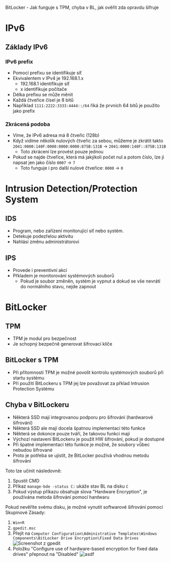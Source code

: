 BitLocker - Jak funguje s TPM, chyba v BL, jak ověřit zda opravdu šifruje

# IPv6
## Základy IPv6
### IPv6 prefix
 * Pomocí prefixu se identifikuje síť
 * Ekvivalentem v IPv4 je 192.168.1.x
   * 192.168.1 identifikuje síť
   * x identifikuje počítače
 * Délka prefixu se může měnit
 * Každá čtveřice čísel je 8 bitů
 * Například `1111:2222:3333:4444::/64` říká že prvních 64 bitů je použito jako prefix

### Zkrácená podoba
 * Víme, že IPv6 adresa má 8 čtveřic (128b)
 * Když vidíme několik nulových čtveřic za sebou, můžeme je zkrátit takto `2041:0000:140F:0000:0000:0000:875B:131B` -> `2041:0000:140F::875B:131B`
   * Toto zkrácení lze provést pouze jednou
 * Pokud se najde čtveřice, která má jakýkoli počet nul a potom číslo, lze ji napsat jen jako číslo `0007` -> `7`
   * Toto funguje i pro další nulové čtveřice: `0000` -> `0`

# Intrusion Detection/Protection System
## IDS
 * Program, nebo zařízení monitorující síť nebo systém.
 * Detekuje podezřelou aktivitu
 * Nahlásí změnu administrátorovi
## IPS
 * Provede i preventivní akci
 * Přkladem je monitorování systémových souborů
   * Pokud je soubor změněn, systém je vypnut a dokud se vše nevrátí do normálního stavu, nejde zapnout

# BitLocker
## TPM
 * TPM je modul pro bezpečnost
 * Je schopný bezpečně generovat šifrovací klíče
## BitLocker s TPM
 * Při přítomnosti TPM je možné povolit kontrolu systémových souborů při startu systému
 * Při použití BitLockeru s TPM jej lze považovat za přklad Intrusion Protection Systému
## Chyba v BitLockeru
 * Některá SSD mají integrovanou podporu pro šifrování (hardwarové šifrování)
 * Některá SSD ale mají docela špatnou implementaci této funkce
 * Některá se dokonce pouze tváří, že takovou funkci mají
 * Výchozí nastavení BitLockeru je použít HW šifrování, pokud je dostupné
 * Při špatné implementaci této funkce je možné, že soubory vůbec nebudou šifrované
 * Proto je potřeba se ujistit, že BitLocker používá vhodnou metodu šifrování  
  
Toto lze učinit následovně:
 1. Spustit CMD
 1. Příkaz `manage-bde -status C:` ukáže stav BL na disku `C`
 1. Pokud výstup příkazu obsahuje slova "Hardware Encryption", je používána metoda šifrování pomocí hardwaru  
  
Pokud nevěříte svému disku, je možné vynutit softwarové šifrování pomocí Skupinové Zásady:
 1. `Win+R`
 1. `gpedit.msc`
 1. Přejít na `Computer Configuration\Administrative Templates\Windows Components\BitLocker Drive Encryption\Fixed Data Drives`
![Screenshot z gpedit](https://www.howtogeek.com/wp-content/uploads/2018/11/img_5be0c37f4bb22.png)
 1. Položku "Configure use of hardware-based encryption for fixed data drives" přepnout na "Disabled"
![asdf](https://www.howtogeek.com/wp-content/uploads/2018/11/img_5be0c3c74ee53.jpg)